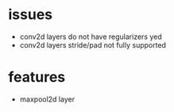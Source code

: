 # issues

* conv2d layers do not have regularizers yed
* conv2d layers stride/pad not fully supported

# features

* maxpool2d layer


